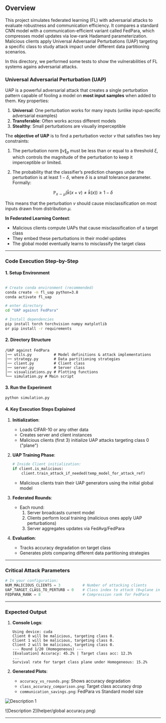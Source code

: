 

## Overview

This project simulates federated learning (FL) with adversarial attacks to evaluate robustness and communication efficiency. It compares a standard CNN model with a communication-efficient variant called FedPara, which compresses model updates via low-rank Hadamard parameterization. Malicious clients apply Universal Adversarial Perturbations (UAP) targeting a specific class to study attack impact under different data partitioning scenarios.

In this directory, we performed some tests to show the vulnerabilities of FL systems agains adversarial attacks.


### Universal Adversarial Perturbation (UAP)
UAP is a powerful adversarial attack that creates a single perturbation pattern capable of fooling a model on **most input samples** when added to them. Key properties:

1. **Universal**: One perturbation works for many inputs (unlike input-specific adversarial examples)
2. **Transferable**: Often works across different models
3. **Stealthy**: Small perturbations are visually imperceptible

The **objective of UAP** is to find a perturbation vector $v$ that satisfies two key constraints:

1. The perturbation norm $\|v\|_p$ must be less than or equal to a threshold $\xi$, which controls the magnitude of the perturbation to keep it imperceptible or limited.

2. The probability that the classifier’s prediction changes under the perturbation is at least $1 - \delta$, where $\delta$ is a small tolerance parameter. Formally:

$$
\mathbb{P}_{x \sim \mu} \left( \hat{k}(x + v) \neq \hat{k}(x) \right) \geq 1 - \delta
$$

This means that the perturbation $v$ should cause misclassification on most inputs drawn from distribution $\mu$.


**In Federated Learning Context**:
- Malicious clients compute UAPs that cause misclassification of a target class
- They embed these perturbations in their model updates
- The global model eventually learns to misclassify the target class

---

### **Code Execution Step-by-Step**

#### **1. Setup Environment**
```bash

# Create conda environment (recommended)
conda create -n fl_uap python=3.8
conda activate fl_uap

# enter directory 
cd "UAP against FedPara"

# Install dependencies
pip install torch torchvision numpy matplotlib
or pip install -r requirements 
```

#### **2. Directory Structure**
```
/UAP against FedPara
│── utils.py          # Model definitions & attack implementations
│── strategy.py       # Data partitioning strategies  
│── client.py         # Client class
│── server.py         # Server class
│── visualizations.py # Plotting functions
└── simulation.py # Main script 
```

#### **3. Run the Experiment**
```bash
python simulation.py
```

#### **4. Key Execution Steps Explained**
1. **Initialization**:
   - Loads CIFAR-10 or any other data
   - Creates server and client instances
   - Malicious clients (first 3) initialize UAP attacks targeting class 0 ("plane")

2. **UAP Training Phase**:
   ```python
   # Inside Client initialization:
   if client.is_malicious:
       client.train_attack_if_needed(temp_model_for_attack_ref)
   ```
   - Malicious clients train their UAP generators using the initial global model

3. **Federated Rounds**:
   - Each round:
     1. Server broadcasts current model
     2. Clients perform local training (malicious ones apply UAP perturbations)
     3. Server aggregates updates via FedAvg/FedPara

4. **Evaluation**:
   - Tracks accuracy degradation on target class
   - Generates plots comparing different data partitioning strategies

---

### **Critical Attack Parameters**
```python
# In your configuration:
NUM_MALICIOUS_CLIENTS = 3          # Number of attacking clients
UAP_TARGET_CLASS_TO_PERTURB = 0    # Class index to attack (0=plane in CIFAR-10)
FEDPARA_RANK = 8                   # Compression rank for FedPara
```

---

### **Expected Output**
1. **Console Logs**:
   ```
   Using device: cuda
   Client 0 will be malicious, targeting class 0.
   Client 1 will be malicious, targeting class 0. 
   Client 2 will be malicious, targeting class 0.
   --- Round 1/20 (Homogeneous) ---
   [Evaluation] Accuracy: 45.2% | Target class acc: 12.3%
   ...
   Survival rate for target class plane under Homogeneous: 15.2%
   ```

2. **Generated Plots**:
   - `accuracy_vs_rounds.png`: Shows accuracy degradation
   - `class_accuracy_comparison.png`: Target class accuracy drop
   - `communication_savings.png`: FedPara vs Standard model size


![Description 1](helper/classacc_homogeneous.png)

![Description 2](helper/global accuracy.png)

---
